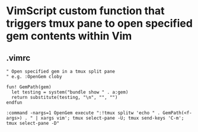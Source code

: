 # VimScript custom function that triggers tmux pane to open specified gem contents within Vim

## .vimrc

```vim script
" Open specified gem in a tmux split pane
" e.g. :OpenGem cloby

fun! GemPath(gem)
  let testing = system("bundle show " . a:gem)
  return substitute(testing, "\n", "", "")
endfun

:command -nargs=1 OpenGem execute ":!tmux splitw 'echo " . GemPath(<f-args>) . " | xargs vim'; tmux select-pane -U; tmux send-keys 'C-m'; tmux select-pane -D"
```

